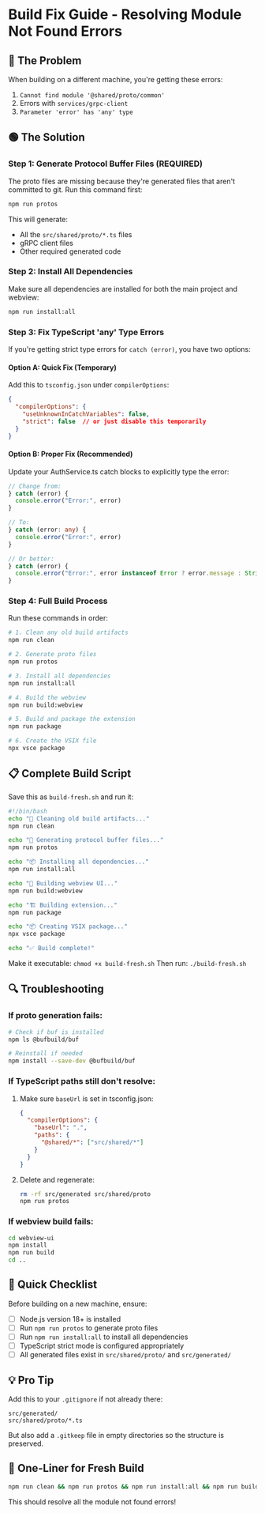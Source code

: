 # Build Fix Guide - Resolving Module Not Found Errors

## 🔴 The Problem

When building on a different machine, you're getting these errors:
1. `Cannot find module '@shared/proto/common'`
2. Errors with `services/grpc-client`
3. `Parameter 'error' has 'any' type`

## 🟢 The Solution

### Step 1: Generate Protocol Buffer Files (REQUIRED)

The proto files are missing because they're generated files that aren't committed to git. Run this command first:

```bash
npm run protos
```

This will generate:
- All the `src/shared/proto/*.ts` files
- gRPC client files
- Other required generated code

### Step 2: Install All Dependencies

Make sure all dependencies are installed for both the main project and webview:

```bash
npm run install:all
```

### Step 3: Fix TypeScript 'any' Type Errors

If you're getting strict type errors for `catch (error)`, you have two options:

#### Option A: Quick Fix (Temporary)
Add this to `tsconfig.json` under `compilerOptions`:
```json
{
  "compilerOptions": {
    "useUnknownInCatchVariables": false,
    "strict": false  // or just disable this temporarily
  }
}
```

#### Option B: Proper Fix (Recommended)
Update your AuthService.ts catch blocks to explicitly type the error:

```typescript
// Change from:
} catch (error) {
  console.error("Error:", error)
}

// To:
} catch (error: any) {
  console.error("Error:", error)
}

// Or better:
} catch (error) {
  console.error("Error:", error instanceof Error ? error.message : String(error))
}
```

### Step 4: Full Build Process

Run these commands in order:

```bash
# 1. Clean any old build artifacts
npm run clean

# 2. Generate proto files
npm run protos

# 3. Install all dependencies
npm run install:all

# 4. Build the webview
npm run build:webview

# 5. Build and package the extension
npm run package

# 6. Create the VSIX file
npx vsce package
```

## 📋 Complete Build Script

Save this as `build-fresh.sh` and run it:

```bash
#!/bin/bash
echo "🧹 Cleaning old build artifacts..."
npm run clean

echo "🔧 Generating protocol buffer files..."
npm run protos

echo "📦 Installing all dependencies..."
npm run install:all

echo "🎨 Building webview UI..."
npm run build:webview

echo "🏗️ Building extension..."
npm run package

echo "📦 Creating VSIX package..."
npx vsce package

echo "✅ Build complete!"
```

Make it executable: `chmod +x build-fresh.sh`
Then run: `./build-fresh.sh`

## 🔍 Troubleshooting

### If proto generation fails:
```bash
# Check if buf is installed
npm ls @bufbuild/buf

# Reinstall if needed
npm install --save-dev @bufbuild/buf
```

### If TypeScript paths still don't resolve:
1. Make sure `baseUrl` is set in tsconfig.json:
   ```json
   {
     "compilerOptions": {
       "baseUrl": ".",
       "paths": {
         "@shared/*": ["src/shared/*"]
       }
     }
   }
   ```

2. Delete and regenerate:
   ```bash
   rm -rf src/generated src/shared/proto
   npm run protos
   ```

### If webview build fails:
```bash
cd webview-ui
npm install
npm run build
cd ..
```

## 🎯 Quick Checklist

Before building on a new machine, ensure:
- [ ] Node.js version 18+ is installed
- [ ] Run `npm run protos` to generate proto files
- [ ] Run `npm run install:all` to install all dependencies
- [ ] TypeScript strict mode is configured appropriately
- [ ] All generated files exist in `src/shared/proto/` and `src/generated/`

## 💡 Pro Tip

Add this to your `.gitignore` if not already there:
```
src/generated/
src/shared/proto/*.ts
```

But also add a `.gitkeep` file in empty directories so the structure is preserved.

## 🚀 One-Liner for Fresh Build

```bash
npm run clean && npm run protos && npm run install:all && npm run build:webview && npm run package && npx vsce package
```

This should resolve all the module not found errors! 